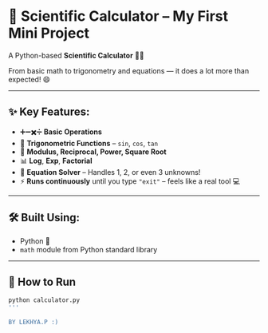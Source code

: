 # 🔢 Scientific Calculator – My First Mini Project

A Python-based **Scientific Calculator** 🧠🔬

From basic math to trigonometry and equations — it does a lot more than expected! 😄

---

## ✨ Key Features:
- ➕➖✖️➗ **Basic Operations**
- 📐 **Trigonometric Functions** – `sin`, `cos`, `tan`
- 🔁 **Modulus, Reciprocal, Power, Square Root**
- 📊 **Log**, **Exp**, **Factorial**
- 🧩 **Equation Solver** – Handles 1, 2, or even 3 unknowns!
- ⚡ **Runs continuously** until you type `"exit"` – feels like a real tool 💻

---

## 🛠️ Built Using:
- Python 🐍
- `math` module from Python standard library

---

## 🚀 How to Run

```bash
python calculator.py
'''

BY LEKHYA.P :)
